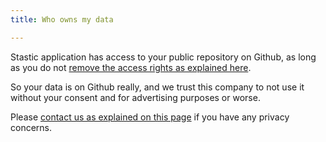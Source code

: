 ```yaml
---
title: Who owns my data

---
```

Stastic application has access to your public repository on Github, as long as you do not [remove the access rights as explained here](https://developer.github.com/apps/managing-github-apps/editing-a-github-app-s-permissions/).

So your data is on Github really, and we trust this company to not use it without your consent and for advertising purposes or worse.

Please [contact us as explained on this page](/contact) if you have any privacy concerns.
